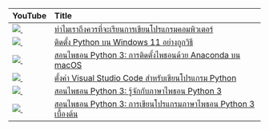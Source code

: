 | YouTube                                                                                                     | Title                                                                                                                                 |
|:------------------------------------------------------------------------------------------------------------|:--------------------------------------------------------------------------------------------------------------------------------------|
| <a href=https://youtu.be/bu6kwrpOqFM><img src=https://i.ytimg.com/vi/bu6kwrpOqFM/mqdefault.jpg />&nbsp;</a> | <a href="https://youtu.be/bu6kwrpOqFM">ทำไมเราถึงควรที่จะเรียนการเขียนโปรแกรมคอมพิวเตอร์</a>                                                 |
| <a href=https://youtu.be/wodYroZ4_po><img src=https://i.ytimg.com/vi/wodYroZ4_po/mqdefault.jpg />&nbsp;</a> | <a href="https://youtu.be/wodYroZ4_po">ติดตั้ง Python บน Windows 11 อย่างถูกวิธี</a>                                                         |
| <a href=https://youtu.be/xhQ-w2bEffs><img src=https://i.ytimg.com/vi/xhQ-w2bEffs/mqdefault.jpg />&nbsp;</a> | <a href="https://youtu.be/xhQ-w2bEffs">สอนไพธอน Python 3: การติดตั้งไพธอนด้วย Anaconda บน macOS</a>                                       |
| <a href=https://youtu.be/D2Q_P5BcgpU><img src=https://i.ytimg.com/vi/D2Q_P5BcgpU/mqdefault.jpg />&nbsp;</a> | <a href="https://youtu.be/D2Q_P5BcgpU">ตั้งค่า Visual Studio Code สำหรับเขียนโปรแกรม Python</a>                                            |
| <a href=https://youtu.be/4MbmbzWAMsg><img src=https://i.ytimg.com/vi/4MbmbzWAMsg/mqdefault.jpg />&nbsp;</a> | <a href="https://youtu.be/4MbmbzWAMsg">สอนไพธอน Python​ 3: รู้จักกับภาษาไพธอน Python 3</a>                                                 |
| <a href=https://youtu.be/LQruybKFFAA><img src=https://i.ytimg.com/vi/LQruybKFFAA/mqdefault.jpg />&nbsp;</a> | <a href="https://youtu.be/LQruybKFFAA">สอนไพธอน Python 3​: การเขียนโปรแกรมภาษาไพธอน Python 3 เบื้องต้น</a>                      
